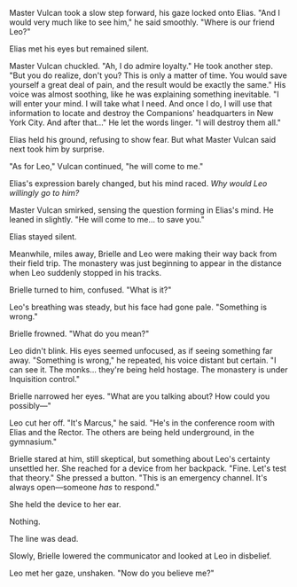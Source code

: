 Master Vulcan took a slow step forward, his gaze locked onto Elias. "And I would very much like to see him," he said smoothly. "Where is our friend Leo?"

Elias met his eyes but remained silent.

Master Vulcan chuckled. "Ah, I do admire loyalty." He took another step. "But you do realize, don't you? This is only a matter of time. You would save yourself a great deal of pain, and the result would be exactly the same." His voice was almost soothing, like he was explaining something inevitable. "I will enter your mind. I will take what I need. And once I do, I will use that information to locate and destroy the Companions' headquarters in New York City. And after that…" He let the words linger. "I will destroy them all."

Elias held his ground, refusing to show fear. But what Master Vulcan said next took him by surprise.

"As for Leo," Vulcan continued, "he will come to me."

Elias's expression barely changed, but his mind raced. *Why would Leo willingly go to him?*

Master Vulcan smirked, sensing the question forming in Elias's mind. He leaned in slightly. "He will come to me… to save you."

Elias stayed silent.

Meanwhile, miles away, Brielle and Leo were making their way back from their field trip. The monastery was just beginning to appear in the distance when Leo suddenly stopped in his tracks.

Brielle turned to him, confused. "What is it?"

Leo's breathing was steady, but his face had gone pale. "Something is wrong."

Brielle frowned. "What do you mean?"

Leo didn't blink. His eyes seemed unfocused, as if seeing something far away. "Something is wrong," he repeated, his voice distant but certain. "I can see it. The monks… they're being held hostage. The monastery is under Inquisition control."

Brielle narrowed her eyes. "What are you talking about? How could you possibly—"

Leo cut her off. "It's Marcus," he said. "He's in the conference room with Elias and the Rector. The others are being held underground, in the gymnasium."

Brielle stared at him, still skeptical, but something about Leo's certainty unsettled her. She reached for a device from her backpack. "Fine. Let's test that theory." She pressed a button. "This is an emergency channel. It's always open—someone *has* to respond."

She held the device to her ear.

Nothing.

The line was dead.

Slowly, Brielle lowered the communicator and looked at Leo in disbelief.

Leo met her gaze, unshaken. "Now do you believe me?"
